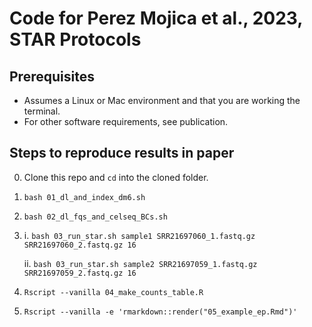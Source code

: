 # Code for Perez Mojica et al., 2023, STAR Protocols

## Prerequisites
* Assumes a Linux or Mac environment and that you are working the terminal.
* For other software requirements, see publication.

## Steps to reproduce results in paper
0. Clone this repo and `cd` into the cloned folder.
1. `bash 01_dl_and_index_dm6.sh`
2. `bash 02_dl_fqs_and_celseq_BCs.sh`
3.
    i. `bash 03_run_star.sh sample1 SRR21697060_1.fastq.gz SRR21697060_2.fastq.gz 16`
    
    ii. `bash 03_run_star.sh sample2 SRR21697059_1.fastq.gz SRR21697059_2.fastq.gz 16`

4. `Rscript --vanilla 04_make_counts_table.R`
5. `Rscript --vanilla -e 'rmarkdown::render("05_example_ep.Rmd")'`
